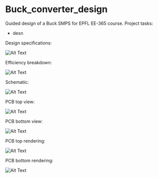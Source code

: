 # Buck_converter_design
Guided design of a Buck SMPS for EPFL EE-365 course. Project tasks: 
  - desn

Design specifications:

![Alt Text](/Design_Specs.PNG)

Efficiency breakdown: 

![Alt Text](/Power_loss_breakdown.PNG)

Schematic: 

![Alt Text](/Schematic_capture.PNG)

PCB top view: 

![Alt Text](/Buck_PCB_front.PNG)

PCB bottom view: 

![Alt Text](/Buck_PCB_back.PNG)

PCB top rendering: 

![Alt Text](/PCB_top.PNG)

PCB bottom rendering: 

![Alt Text](/PCB_bottom.PNG)

